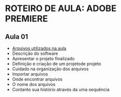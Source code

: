 # ROTEIRO DE AULA: ADOBE PREMIERE

## Aula 01

- [Arquivos utilizados na aula](https://learndownload.adobe.com/pub/learn/premiere/create-project-import-media.zip)
- Descrição do software
- Apresentar o projeto finalizado
- Definição e criação de um projetode projeto
- Cuidado na organização dos arquivos
- Importar arquivos
- Onde encontrar arquivos
- O nome dos arquivos
- Contanto sua histório através da uma sequência
